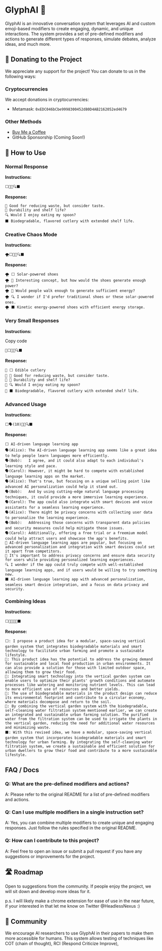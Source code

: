 
# GlyphAI 💌

GlyphAI is an innovative conversation system that leverages AI and custom emoji-based modifiers to create engaging, dynamic, and unique interactions. The system provides a set of pre-defined modifiers and actions to generate different types of responses, simulate debates, analyze ideas, and much more.

## 🎁 Donating to the Project

We appreciate any support for the project! You can donate to us in the following ways:

### Cryptocurrencies

We accept donations in cryptocurrencies:

-   Metamask: `0xEDC046bCbe9998300452d80D4AB2162052ed4679`

### Other Methods

-   [Buy Me a Coffee](https://www.buymeacoffee.com/HeadlessNexus)
-   GitHub Sponsorship (Coming Soon!)

## 🔨 How to Use

### Normal Response

**Instructions:**

```
⬜🔺🔬🔍⬛
```

**Response:**

```⬜ Edible cutlery
🔺 Good for reducing waste, but consider taste.
🔬 Durability and shelf life?
🔍 Would I enjoy eating my spoon?
⬛ Biodegradable, flavored cutlery with extended shelf life.
```

### Creative Chaos Mode

**Instructions:**
```
🌪⬜🔺🔬🔍⬛
``` 

**Response:**
```
🌪 ⬜ Solar-powered shoes
🌪 🔺 Interesting concept, but how would the shoes generate enough power?
🌪 🔬 Would people walk enough to generate sufficient energy?
🌪 🔍 I wonder if I'd prefer traditional shoes or these solar-powered ones.
🌪 ⬛ Kinetic energy-powered shoes with efficient energy storage.
``` 

### Very Small Responses

**Instructions:**

Copy code

`📏⬜🔺🔬🔍⬛` 

**Response:**

```
📏 ⬜ Edible cutlery
📏 🔺 Good for reducing waste, but consider taste.
📏 🔬 Durability and shelf life?
📏 🔍 Would I enjoy eating my spoon?
📏 ⬛ Biodegradable, flavored cutlery with extended shelf life.
``` 

### Advanced Usage

**Instructions:**
```
⬜🗣(10)🔺🔬🔍⬛
```

**Response:**

```
⬜ AI-driven language learning app
🗣(Alice): The AI-driven language learning app seems like a great idea to help people learn languages more efficiently.
🗣(Bob):   I agree, and it could also adapt to each individual's learning style and pace.
🗣(Carol): However, it might be hard to compete with established language learning apps on the market.
🗣(Alice): That's true, but focusing on a unique selling point like advanced AI personalization could help it stand out.
🗣(Bob):   And by using cutting-edge natural language processing techniques, it could provide a more immersive learning experience.
🗣(Carol): The app could also integrate with smart devices and voice assistants for a seamless learning experience.
🗣(Alice): There might be privacy concerns with collecting user data to personalize the learning experience.
🗣(Bob):   Addressing those concerns with transparent data policies and security measures could help mitigate those issues.
🗣(Carol): Additionally, offering a free trial or a freemium model could help attract users and showcase the app's benefits.
🔺 AI-driven language learning apps are popular, but focusing on advanced personalization and integration with smart devices could set it apart from competitors.
🔬 It's important to address privacy concerns and ensure data security for users while providing personalized learning experiences.
🔍 I wonder if the app could truly compete with well-established language learning apps, and if users would be willing to try something new.
⬛ AI-driven language learning app with advanced personalization, seamless smart device integration, and a focus on data privacy and security.
```
### Combining Ideas

**Instructions:**
```
⬜🔺🔺🔺🌉⬛
``` 

**Response:**
```
⬜: I propose a product idea for a modular, space-saving vertical garden system that integrates biodegradable materials and smart technology to facilitate urban farming and promote a sustainable lifestyle.
🔺: This product idea has the potential to address the growing demand for sustainable and local food production in urban environments. It can also provide a solution for those with limited outdoor space, allowing them to grow their food.
🔺: Integrating smart technology into the vertical garden system can enable users to optimize their plants' growth conditions and automate processes like watering and monitoring nutrient levels. This can lead to more efficient use of resources and better yields.
🔺: The use of biodegradable materials in the product design can reduce its environmental footprint and contribute to a circular economy, where materials decompose and return to the soil.
🌉: By combining the vertical garden system with the biodegradable, self-cleaning water filtration system mentioned earlier, we can create an integrated and sustainable urban farming solution. The purified water from the filtration system can be used to irrigate the plants in the vertical garden, reducing the need for additional water resources and minimizing waste.
⬛: With this revised idea, we have a modular, space-saving vertical garden system that incorporates biodegradable materials and smart technology for urban farming. By integrating the self-cleaning water filtration system, we create a sustainable and efficient solution for urban dwellers to grow their food and contribute to a more sustainable lifestyle.
```

## FAQ / Docs

### Q: What are the pre-defined modifiers and actions?

A: Please refer to the original README for a list of pre-defined modifiers and actions.

### Q: Can I use multiple modifiers in a single instruction set?

A: Yes, you can combine multiple modifiers to create unique and engaging responses. Just follow the rules specified in the original README.

### Q: How can I contribute to this project?

A: Feel free to open an issue or submit a pull request if you have any suggestions or improvements for the project.

## 🛣️ Roadmap

Open to suggestions from the community. If people enjoy the project, we will sit down and develop more ideas for it.

p.s. I will likely make a chrome extension for ease of use in the near future, if your interested in that let me know on Twitter @HeadlessNexus :)

## 🤝 Community

We encourage AI researchers to use GlyphAI in their papers to make them more accessible for humans. This system allows testing of techniques like COT (chain of thought), RCI (Respond Criticize Improve),